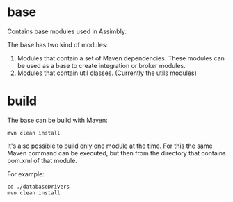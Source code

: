 # base
Contains base modules used in Assimbly.

The base has two kind of modules:

1. Modules that contain a set of Maven dependencies.
These modules can be used as a base to create
integration or broker modules.
2. Modules that contain util classes. (Currently the utils modules)


# build

The base can be build with Maven:

```mvn clean install```

It's also possible to build only one module at the time.
For this the same Maven command can be executed, but then
from the directory that contains pom.xml of that module.

For example:

```
cd ./databaseDrivers
mvn clean install
```


